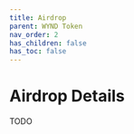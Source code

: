 ```yaml
---
title: Airdrop
parent: WYND Token
nav_order: 2
has_children: false
has_toc: false
---
```


# Airdrop Details

TODO